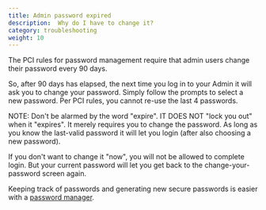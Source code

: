 ```yaml
---
title: Admin password expired
description:  Why do I have to change it? 
category: troubleshooting
weight: 10
---
```


The PCI rules for password management require that admin users change their password every 90 days.

So, after 90 days has elapsed, the next time you log in to your Admin it will ask you to change your password. Simply follow the prompts to select a new password. Per PCI rules, you cannot re-use the last 4 passwords.

NOTE: Don't be alarmed by the word "expire". IT DOES NOT "lock you out" when it "expires". It merely requires you to change the password. As long as you know the last-valid password it will let you login (after also choosing a new password).

If you don't want to change it "now", you will not be allowed to complete login. But your current password will let you get back to the change-your-password screen again.

Keeping track of passwords and generating new secure passwords is easier with a [password manager](/user/first_steps/security/#use-a-password-manager). 
